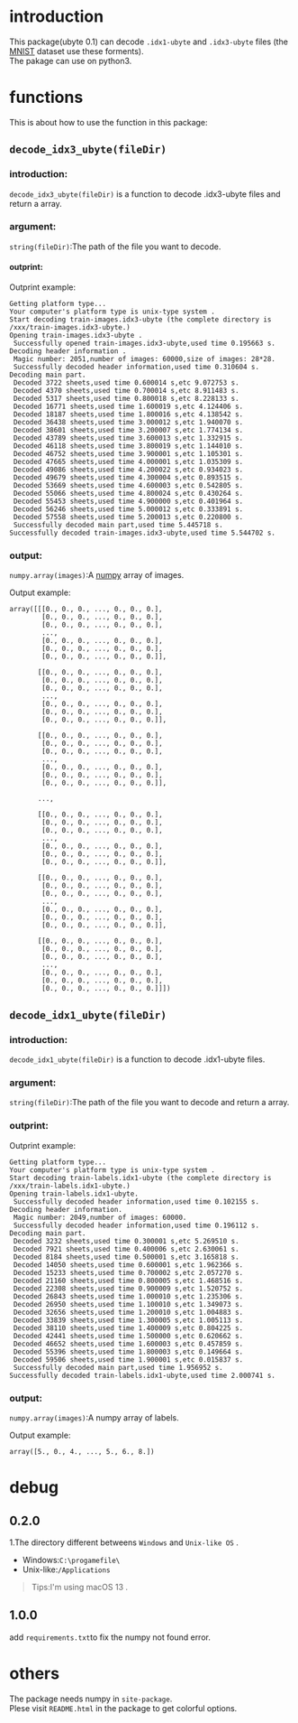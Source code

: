 # introduction
This package(ubyte 0.1) can decode `.idx1-ubyte` and `.idx3-ubyte` files (the [MNIST](http://yann.lecun.com/exdb/mnist/) dataset use these forments).  
The pakage can use on python3.
# functions
This is about how to use the function in this package:
##  ```decode_idx3_ubyte(fileDir)``` 
### introduction:
 ```decode_idx3_ubyte(fileDir)``` is a function to decode .idx3-ubyte files and return a array.
### argument:
```string(fileDir)```:The path of the file you want to decode.
#### outprint:
Outprint example:  

```
Getting platform type...
Your computer's platform type is unix-type system .
Start decoding train-images.idx3-ubyte (the complete directory is /xxx/train-images.idx3-ubyte.)
Opening train-images.idx3-ubyte .
 Successfully opened train-images.idx3-ubyte,used time 0.195663 s.
Decoding header information .
 Magic number: 2051,number of images: 60000,size of images: 28*28.
 Successfully decoded header information,used time 0.310604 s.
Decoding main part.
 Decoded 3722 sheets,used time 0.600014 s,etc 9.072753 s.
 Decoded 4370 sheets,used time 0.700014 s,etc 8.911483 s.
 Decoded 5317 sheets,used time 0.800018 s,etc 8.228133 s.
 Decoded 16771 sheets,used time 1.600019 s,etc 4.124406 s.
 Decoded 18187 sheets,used time 1.800016 s,etc 4.138542 s.
 Decoded 36438 sheets,used time 3.000012 s,etc 1.940070 s.
 Decoded 38601 sheets,used time 3.200007 s,etc 1.774134 s.
 Decoded 43789 sheets,used time 3.600013 s,etc 1.332915 s.
 Decoded 46118 sheets,used time 3.800019 s,etc 1.144010 s.
 Decoded 46752 sheets,used time 3.900001 s,etc 1.105301 s.
 Decoded 47665 sheets,used time 4.000001 s,etc 1.035309 s.
 Decoded 49086 sheets,used time 4.200022 s,etc 0.934023 s.
 Decoded 49679 sheets,used time 4.300004 s,etc 0.893515 s.
 Decoded 53669 sheets,used time 4.600003 s,etc 0.542805 s.
 Decoded 55066 sheets,used time 4.800024 s,etc 0.430264 s.
 Decoded 55453 sheets,used time 4.900000 s,etc 0.401964 s.
 Decoded 56246 sheets,used time 5.000012 s,etc 0.333891 s.
 Decoded 57558 sheets,used time 5.200013 s,etc 0.220800 s.
 Successfully decoded main part,used time 5.445718 s.
Successfully decoded train-images.idx3-ubyte,used time 5.544702 s.
```

### output:
```numpy.array(images)```:A [numpy](https://numpy.org) array of images.  

Output example:

```
array([[[0., 0., 0., ..., 0., 0., 0.],
        [0., 0., 0., ..., 0., 0., 0.],
        [0., 0., 0., ..., 0., 0., 0.],
        ...,
        [0., 0., 0., ..., 0., 0., 0.],
        [0., 0., 0., ..., 0., 0., 0.],
        [0., 0., 0., ..., 0., 0., 0.]],

       [[0., 0., 0., ..., 0., 0., 0.],
        [0., 0., 0., ..., 0., 0., 0.],
        [0., 0., 0., ..., 0., 0., 0.],
        ...,
        [0., 0., 0., ..., 0., 0., 0.],
        [0., 0., 0., ..., 0., 0., 0.],
        [0., 0., 0., ..., 0., 0., 0.]],

       [[0., 0., 0., ..., 0., 0., 0.],
        [0., 0., 0., ..., 0., 0., 0.],
        [0., 0., 0., ..., 0., 0., 0.],
        ...,
        [0., 0., 0., ..., 0., 0., 0.],
        [0., 0., 0., ..., 0., 0., 0.],
        [0., 0., 0., ..., 0., 0., 0.]],

       ...,

       [[0., 0., 0., ..., 0., 0., 0.],
        [0., 0., 0., ..., 0., 0., 0.],
        [0., 0., 0., ..., 0., 0., 0.],
        ...,
        [0., 0., 0., ..., 0., 0., 0.],
        [0., 0., 0., ..., 0., 0., 0.],
        [0., 0., 0., ..., 0., 0., 0.]],

       [[0., 0., 0., ..., 0., 0., 0.],
        [0., 0., 0., ..., 0., 0., 0.],
        [0., 0., 0., ..., 0., 0., 0.],
        ...,
        [0., 0., 0., ..., 0., 0., 0.],
        [0., 0., 0., ..., 0., 0., 0.],
        [0., 0., 0., ..., 0., 0., 0.]],

       [[0., 0., 0., ..., 0., 0., 0.],
        [0., 0., 0., ..., 0., 0., 0.],
        [0., 0., 0., ..., 0., 0., 0.],
        ...,
        [0., 0., 0., ..., 0., 0., 0.],
        [0., 0., 0., ..., 0., 0., 0.],
        [0., 0., 0., ..., 0., 0., 0.]]])
```


##  ```decode_idx1_ubyte(fileDir)``` 
### introduction:
```decode_idx1_ubyte(fileDir)``` is a function to decode .idx1-ubyte files.
### argument:
```string(fileDir)```:The path of the file you want to decode and return a array.
### outprint:
Outprint example:  
```
Getting platform type...
Your computer's platform type is unix-type system .
Start decoding train-labels.idx1-ubyte (the complete directory is /xxx/train-labels.idx1-ubyte.)
Opening train-labels.idx1-ubyte.
 Successfully decoded header information,used time 0.102155 s.
Decoding header information.
 Magic number: 2049,number of images: 60000.
 Successfully decoded header information,used time 0.196112 s.
Decoding main part.
 Decoded 3232 sheets,used time 0.300001 s,etc 5.269510 s.
 Decoded 7921 sheets,used time 0.400006 s,etc 2.630061 s.
 Decoded 8184 sheets,used time 0.500001 s,etc 3.165818 s.
 Decoded 14050 sheets,used time 0.600001 s,etc 1.962366 s.
 Decoded 15233 sheets,used time 0.700002 s,etc 2.057270 s.
 Decoded 21160 sheets,used time 0.800005 s,etc 1.468516 s.
 Decoded 22308 sheets,used time 0.900009 s,etc 1.520752 s.
 Decoded 26843 sheets,used time 1.000010 s,etc 1.235306 s.
 Decoded 26950 sheets,used time 1.100010 s,etc 1.349073 s.
 Decoded 32656 sheets,used time 1.200010 s,etc 1.004883 s.
 Decoded 33839 sheets,used time 1.300005 s,etc 1.005113 s.
 Decoded 38110 sheets,used time 1.400009 s,etc 0.804225 s.
 Decoded 42441 sheets,used time 1.500000 s,etc 0.620662 s.
 Decoded 46652 sheets,used time 1.600003 s,etc 0.457859 s.
 Decoded 55396 sheets,used time 1.800003 s,etc 0.149664 s.
 Decoded 59506 sheets,used time 1.900001 s,etc 0.015837 s.
 Successfully decoded main part,used time 1.956952 s.
Successfully decoded train-labels.idx1-ubyte,used time 2.000741 s.
```

### output:
```numpy.array(images)```:A numpy array of labels.  

Output example:
```
array([5., 0., 4., ..., 5., 6., 8.])
```
# debug
## 0.2.0
1.The directory different betweens ```Windows``` and ```Unix-like OS``` .  
- Windows:```C:\progamefile\```
- Unix-like:```/Applications```
> Tips:I'm using macOS 13 .

## 1.0.0
add ```requirements.txt```to fix the numpy not found error.

# others 
The package needs numpy in ```site-package```.  
Plese visit ```README.html``` in the package to get colorful options.